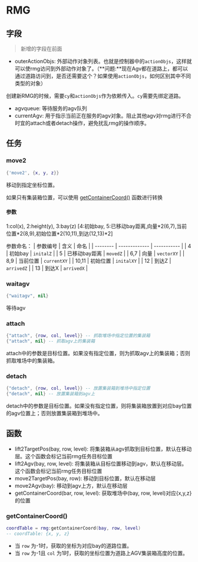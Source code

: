 # RMG
## 字段

> 新增的字段在前面

- outerActionObjs: 外部动作对象列表。也就是控制器中的`actionObjs`，这样就可以使rmg访问到外部动作对象了。（**问题:**现在Agv都在道路上，都可以通过道路访问到，是否还需要这个？如果使用`actionObjs`，如何区别其中不同类型的对象）

创建新RMG的时候，需要`cy`和`actionObjs`作为依赖传入。`cy`需要先绑定道路。

- agvqueue: 等待服务的agv队列
- currentAgv: 用于指示当前正在服务的agv对象。阻止其他agv对rmg进行不合时宜的attach或者detach操作，避免扰乱rmg的操作顺序。

## 任务
### move2
```lua
{'move2', {x, y, z}}
```
移动到指定坐标位置。

如果只有集装箱位置，可以使用 [getContainerCoord()]() 函数进行转换

#### 参数
1:col(x), 2:height(y), 3:bay(z)
[4:初始bay, 5:已移动bay距离,向量\*2(6,7),当前位置\*2(8,9),初始位置\*2(10,11),到达(12,13)\*2]

参数命名：
| 参数编号 | 含义          | 命名        |
| -------- | ------------- | ----------- |
| 4        | 初始bay       | `initalZ`   |
| 5        | 已移动bay距离 | `movedZ`    |
| 6,7      | 向量          | `vectorXY`  |
| 8,9      | 当前位置      | `currentXY` |
| 10,11    | 初始位置      | `initalXY`  |
| 12       | 到达Z         | `arrivedZ`  |
| 13       | 到达X         | `arrivedX`  |

### waitagv
```lua
{"waitagv", nil}
```
等待agv

### attach
```lua
{"attach", {row, col, level}} -- 抓取堆场中指定位置的集装箱
{"attach", nil} -- 抓取agv上的集装箱
```
attach中的参数是目标位置。如果没有指定位置，则为抓取agv上的集装箱；否则抓取堆场中的集装箱。

### detach
```lua
{"detach", {row, col, level}} -- 放置集装箱到堆场中指定位置
{"detach", nil} -- 放置集装箱到agv上
```
detach中的参数是目标位置。如果没有指定位置，则将集装箱放置到对应bay位置的agv位置上；否则放置集装箱到堆场中。

## 函数
- lift2TargetPos(bay, row, level): 将集装箱从agv抓取到目标位置，默认在移动层。这个函数会标记当前rmg任务目标位置
- lift2Agv(bay, row, level): 将集装箱从目标位置移动到agv，默认在移动层。这个函数会标记当前rmg任务目标位置
- move2TargetPos(bay, row): 移动到目标位置，默认在移动层
- move2Agv(bay): 移动到agv上方，默认在移动层
- getContainerCoord(bar, row, level): 获取堆场中(bay, row, level)对应{x,y,z}的位置

### getContainerCoord()
```lua
coordTable = rmg:getContainerCoord(bay, row, level)
-- coordTable: {x, y, z}
```

- 当 `row` 为-1时，获取的坐标为对应bay的道路位置。
- 当 `row` 为-1且 `col` 为1时，获取的坐标位置为道路上AGV集装箱高度的位置。